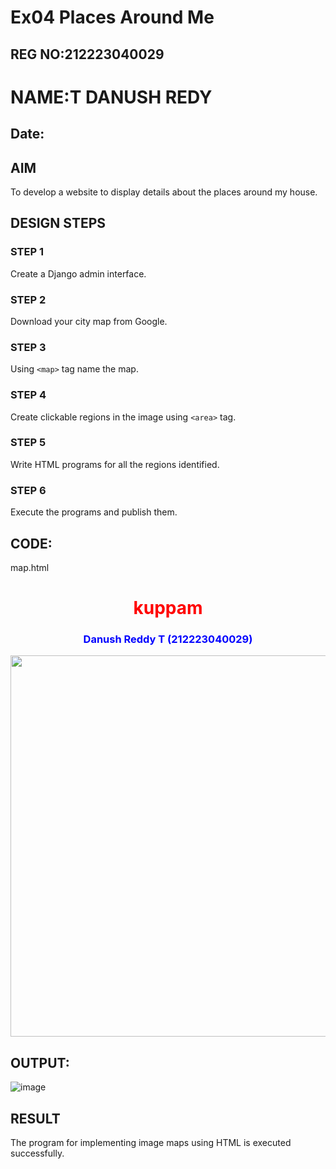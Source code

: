 # Ex04 Places Around Me
## REG NO:212223040029
# NAME:T DANUSH REDY
## Date: 

## AIM
To develop a website to display details about the places around my house.

## DESIGN STEPS

### STEP 1
Create a Django admin interface.

### STEP 2
Download your city map from Google.

### STEP 3
Using ```<map>``` tag name the map.

### STEP 4
Create clickable regions in the image using ```<area>``` tag.

### STEP 5
Write HTML programs for all the regions identified.

### STEP 6
Execute the programs and publish them.

## CODE:
map.html

<html>
<head>
<title>My city</title>
</head>
<body>
<h1 align="center">
<font color="red"><b>kuppam</b></font>
</h1>
<h3 align="center">
<font color="blue"><b>Danush Reddy T (212223040029)</b></font> 
</h3>
<center>
<img src="map.png" usemap="#MyCity" height="610" width="1450">
<map name="MyCity">
<area shape="rect" coords="1150,200,,1250,150" href="home.html" title="My Home Town">
<area shape="rect" coords="550,450,,650,550" href="temple.html" title="Thanjai PeriyaKovil">
<area shape="rect" coords="700,200,,800,150" href="Musuem.html" title="Royal Palace Musuem">
<area shape="rect" coords="660,230,,740,280" href="Palace.html" title="Thanjavur Maratha Palace">
<area shape="rect" coords="1000,200,,1100,100" href="school.html" title="Crescent Nursery and Primary school">
</map>
</center>    
</body>
</html>

## OUTPUT:
![image](https://github.com/user-attachments/assets/82661678-fa01-4d69-9d52-1437c0bf282c)

## RESULT
The program for implementing image maps using HTML is executed successfully.
